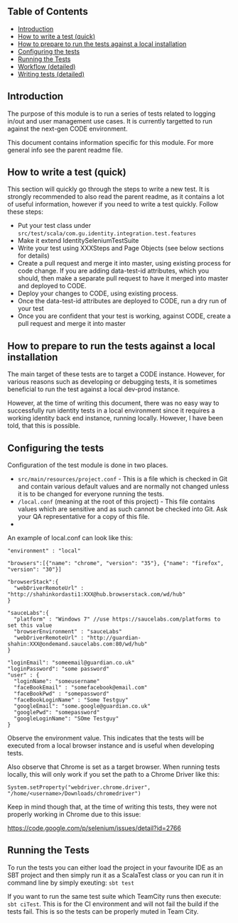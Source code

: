 ## Table of Contents

* [Introduction](#introduction)
* [How to write a test (quick)](#how-to-write-a-test-quick)
* [How to prepare to run the tests against a local installation](#how-to-prepare-to-run-the-tests-against-a-local-installation)
* [Configuring the tests](#configuring-the-tests)
* [Running the Tests](#running-the-tests)
* [Workflow (detailed)](#workflow-detailed)
* [Writing tests (detailed)](#writing-tests-detailed)

## Introduction

The purpose of this module is to run a series of tests related to logging in/out and user management use cases. It is currently targetted to run against the next-gen CODE environment.

This document contains information specific for this module. For more general info see the parent readme file.

## How to write a test (quick)

This section will quickly go through the steps to write a new test. It is strongly recommended to also read the parent readme, as it contains a lot of useful information, however if you need to write a test quickly. Follow these steps:

* Put your test class under ```src/test/scala/com.gu.identity.integration.test.features```
* Make it extend IdentitySeleniumTestSuite
* Write your test using XXXSteps and Page Objects (see below sections for details)
* Create a pull request and merge it into master, using existing process for code change. If you are adding data-test-id attributes, which you should, then make a separate pull request to have it merged into master and deployed to CODE.
* Deploy your changes to CODE, using existing process.
* Once the data-test-id attributes are deployed to CODE, run a dry run of your test
* Once you are confident that your test is working, against CODE, create a pull request and merge it into master

## How to prepare to run the tests against a local installation

The main target of these tests are to target a CODE instance. However, for various reasons such as developing or debugging tests, it is sometimes beneficial to run the test against a local dev-prod instance.

However, at the time of writing this document, there was no easy way to successfully run identity tests in a local environment since it requires a working identity back end instance, running locally. However, I have been told, that this is possible.

## Configuring the tests

Configuration of the test module is done in two places.
* ```src/main/resources/project.conf``` - This is a file which is checked in Git and contain various default values and are normally not changed unless it is to be changed for everyone running the tests.
* ```/local.conf``` (meaning at the root of this project) - This file contains values which are sensitive and as such cannot be checked into Git. Ask your QA representative for a copy of this file.
* 
An example of local.conf can look like this:
```
"environment" : "local"

"browsers":[{"name": "chrome", "version": "35"}, {"name": "firefox", "version": "30"}]

"browserStack":{
  "webDriverRemoteUrl" : "http://shahinkordasti1:XXX@hub.browserstack.com/wd/hub"
}

"sauceLabs":{
  "platform" : "Windows 7" //use https://saucelabs.com/platforms to set this value
  "browserEnvironment" : "sauceLabs"
  "webDriverRemoteUrl" : "http://guardian-shahin:XXX@ondemand.saucelabs.com:80/wd/hub"
}

"loginEmail": "someemail@guardian.co.uk"
"loginPassword": "some password"
"user" : {
  "loginName": "someusername"
  "faceBookEmail" : "somefacebook@email.com"
  "faceBookPwd" : "somepassword"
  "faceBookLoginName" : "Some Testguy"
  "googleEmail": "some.google@guardian.co.uk"
  "googlePwd": "somepassword"
  "googleLoginName": "SOme Testguy"
}
```

Observe the environment value. This indicates that the tests will be executed from a local browser instance and is useful when developing tests.

Also observe that Chrome is set as a target browser. When running tests locally, this will only work if you set the path to a Chrome Driver like this:
```
System.setProperty("webdriver.chrome.driver", "/home/<username>/Downloads/chromedriver")
```
Keep in mind though that, at the time of writing this tests, they were not properly working in Chrome due to this issue:

https://code.google.com/p/selenium/issues/detail?id=2766

## Running the Tests

To run the tests you can either load the project in your favourite IDE as an SBT project and then simply run it as a ScalaTest class or you can run it in command line by simply exeuting: ```sbt test```

If you want to run the same test suite which TeamCity runs then execute: ```sbt ciTest```. This is for the CI environment and will not fail the build if the tests fail. This is so the tests can be properly muted in Team City.
